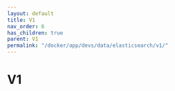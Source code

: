 ```yaml
---
layout: default
title: V1
nav_order: 6
has_children: true
parent: V1
permalink: "/docker/app/devs/data/elasticsearch/v1/"
---
```


# V1
